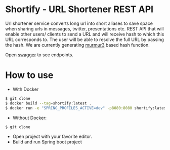 # Shortify - URL Shortener REST API

Url shortener service converts long url into short aliases to save space when sharing urls in messages, twitter, presentations etc.
REST API that will enable other users/ clients to send a URL and will receive hash to which this URL corresponds to.
The user will be able to resolve the full URL by passing the hash. 
We are currently generating [murmur3](https://en.wikipedia.org/wiki/MurmurHash) based hash function. 

Open [swagger](http://localhost:8080/swagger-ui/index.html) to see endpoints.


# How to use
+ With Docker

```sh
$ git clone 
$ docker build --tag=shortify:latest . 
$ docker run -e "SPRING_PROFILES_ACTIVE=dev" -p8080:8080 shortify:latest
```
+ Without Docker:
```sh
$ git clone 
```
* Open project with your favorite editor.
* Build and run Spring boot project
